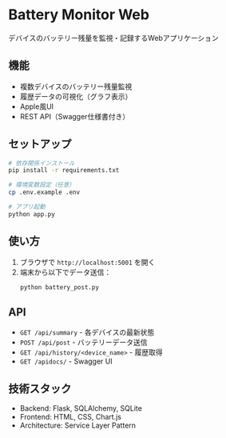 # Battery Monitor Web

デバイスのバッテリー残量を監視・記録するWebアプリケーション

## 機能

- 複数デバイスのバッテリー残量監視
- 履歴データの可視化（グラフ表示）
- Apple風UI
- REST API（Swagger仕様書付き）

## セットアップ

```bash
# 依存関係インストール
pip install -r requirements.txt

# 環境変数設定（任意）
cp .env.example .env

# アプリ起動
python app.py
```

## 使い方

1. ブラウザで `http://localhost:5001` を開く
2. 端末から以下でデータ送信：
   ```bash
   python battery_post.py
   ```

## API

- `GET /api/summary` - 各デバイスの最新状態
- `POST /api/post` - バッテリーデータ送信
- `GET /api/history/<device_name>` - 履歴取得
- `GET /apidocs/` - Swagger UI

## 技術スタック

- Backend: Flask, SQLAlchemy, SQLite
- Frontend: HTML, CSS, Chart.js
- Architecture: Service Layer Pattern